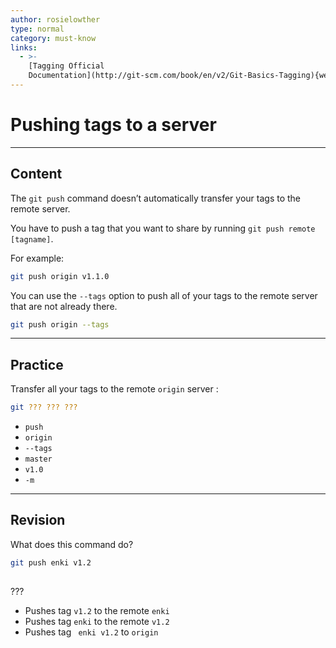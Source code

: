 ```yaml
---
author: rosielowther
type: normal
category: must-know
links:
  - >-
    [Tagging Official
    Documentation](http://git-scm.com/book/en/v2/Git-Basics-Tagging){website}
---
```


# Pushing tags to a server


---

## Content

The `git push` command doesn’t automatically transfer your tags to the remote server. 

You have to push a tag that you want to share by running `git push remote [tagname]`. 

For example:

```bash
git push origin v1.1.0
```

You can use the `--tags` option to push all of your tags to the remote server that are not already there.

```bash
git push origin --tags
```


---

## Practice

Transfer all your tags to the remote  `origin` server :

```bash
git ??? ??? ???
```

- `push`
- `origin`
- `--tags`
- `master`
- `v1.0`
- `-m`


---

## Revision

What does this command do?

```bash
git push enki v1.2
 
```

???

- Pushes tag `v1.2` to the remote `enki`
- Pushes tag `enki` to the remote `v1.2`
- Pushes tag ` enki v1.2` to `origin`
